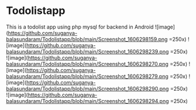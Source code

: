 # Todolistapp
This is a todolist app using php mysql for backend in Android
![image](https://github.com/suganya-balasundaram/Todolistapp/blob/main/Screenshot_1606298159.png =250x) ![image](https://github.com/suganya-balasundaram/Todolistapp/blob/main/Screenshot_1606298239.png =250x) ![image](https://github.com/suganya-balasundaram/Todolistapp/blob/main/Screenshot_1606298270.png =250x)
![image](https://github.com/suganya-balasundaram/Todolistapp/blob/main/Screenshot_1606298279.png =250x) ![image](https://github.com/suganya-balasundaram/Todolistapp/blob/main/Screenshot_1606298290.png =250x) ![image](https://github.com/suganya-balasundaram/Todolistapp/blob/main/Screenshot_1606298294.png =250x)




